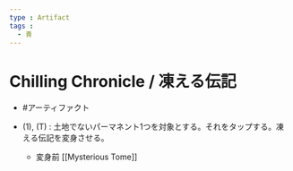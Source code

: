 ```yaml
---
type : Artifact
tags : 
  - 青
---
```


# Chilling Chronicle / 凍える伝記

* #アーティファクト

* (1), (T) : 土地でないパーマネント1つを対象とする。それをタップする。凍える伝記を変身させる。
  * 変身前 [[Mysterious Tome]]


[//begin]: # "Autogenerated link references for markdown compatibility"
[Prophetic Prism]: <Prophetic Prism.md> "Prophetic Prism / 予言のプリズム (2)"
[//end]: # "Autogenerated link references"

